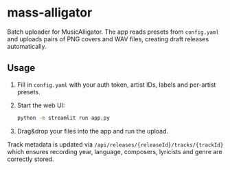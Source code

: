 # mass-alligator

Batch uploader for MusicAlligator.  The app reads presets from
`config.yaml` and uploads pairs of PNG covers and WAV files, creating draft
releases automatically.

## Usage

1. Fill in `config.yaml` with your auth token, artist IDs, labels and
   per-artist presets.
2. Start the web UI:

   ```bash
   python -m streamlit run app.py
   ```

3. Drag&drop your files into the app and run the upload.

Track metadata is updated via
`/api/releases/{releaseId}/tracks/{trackId}` which ensures recording year,
language, composers, lyricists and genre are correctly stored.

